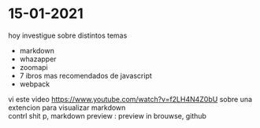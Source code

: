 # 15-01-2021

hoy investigue sobre distintos temas

- markdown
- whazapper
- zoomapi
- 7 ibros mas recomendados de javascript
- webpack

vi este video <https://www.youtube.com/watch?v=f2LH4N4Z0bU> sobre una extencion para visualizar markdown  
contrl shit  p, markdown preview : preview in brouwse, github
